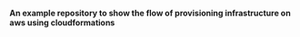 **An example repository to show the flow of provisioning infrastructure on aws using cloudformations**
